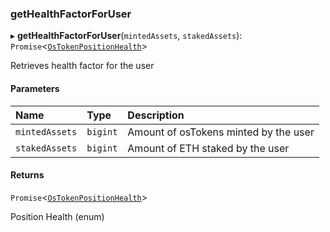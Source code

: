 ### getHealthFactorForUser

▸ **getHealthFactorForUser**(`mintedAssets`, `stakedAssets`): `Promise`\<[`OsTokenPositionHealth`](../enums/OsTokenPositionHealth.md)\>

Retrieves health factor for the user

#### Parameters

| Name | Type | Description |
| :------ | :------ | :------ |
| `mintedAssets` | `bigint` | Amount of osTokens minted by the user |
| `stakedAssets` | `bigint` | Amount of ETH staked by the user |

#### Returns

`Promise`\<[`OsTokenPositionHealth`](../enums/OsTokenPositionHealth.md)\>

Position Health (enum)